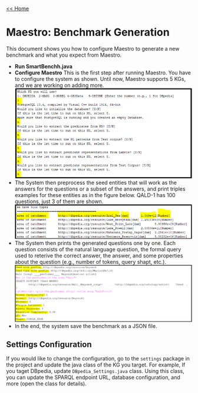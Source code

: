 [<< Home](https://github.com/aorogat/Maestro)
# Maestro: Benchmark Generation
This document shows you how to configure Maestro to generate a new benchmark and what you expect from Maestro.
* __Run SmartBenchh.java__ 
* __Configure Maestro__ This is the first step after running Maestro. You have to configure the system as shown. Until now, Maestro supports 5 KGs, and we are working on adding more.
![Image](Images/benhmark_generation_conf.png)
* The System then preprocess the seed entities that will work as the answers for the questions or a subset of the answers, and print triples examples for these entities as in the figure below.  QALD-1 has 100 questions, just 3 of them are shown.
![Image](Images/Seeds_selection.png)
* The System then prints the generated questions one by one. Each question consists of the natural language question, the formal query used to reterive the correct answer, the answer, and some properties about the question (e.g., number of tokens, query shapt, etc.).
![Image](Images/question_example.png)
* In the end, the system save the benchmark as a JSON file.


## Settings Configuration
If you would like to change the configuration, go to the ```settings``` package in the project and update the java class of the KG you target. For example, If you taget DBpedia, update ```DBpedia_Settings.java``` class. Using this class, you can update the SPARQL endpoint URL, database configuration, and more (open the class for details).

